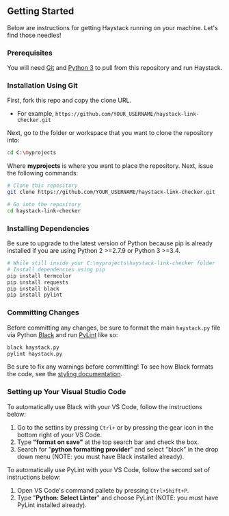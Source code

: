 ## Getting Started 
Below are instructions for getting Haystack running on your machine. Let's find those needles!
### Prerequisites
You will need [Git](https://git-scm.com/) and [Python 3](https://www.python.org/downloads/) to pull from this repository and run Haystack.
### Installation Using Git
First, fork this repo and copy the clone URL.
- For example, `https://github.com/YOUR_USERNAME/haystack-link-checker.git`  

Next, go to the folder or workspace that you want to clone the repository into:
```bash
cd C:\myprojects
```
Where **myprojects** is where you want to place the repository.
Next, issue the following commands:
```bash
# Clone this repository
git clone https://github.com/YOUR_USERNAME/haystack-link-checker.git

# Go into the repository
cd haystack-link-checker
```
### Installing Dependencies
 Be sure to upgrade to the latest version of Python because pip is already installed if you are using Python 2 >=2.7.9 or Python 3 >=3.4.
```bash
# While still inside your C:\myprojects\haystack-link-checker folder
# Install dependencies using pip 
pip install termcolor
pip install requests
pip install black
pip install pylint
```
### Committing Changes
Before committing any changes, be sure to format the main `haystack.py` file via Python [Black](https://pypi.org/project/black/) and run [PyLint](https://pylint.pycqa.org/en/latest/user_guide/run.html) like so:
```bash
black haystack.py
pylint haystack.py
```
Be sure to fix any warnings before committing!
To see how Black formats the code, see the [styling documentation](https://github.com/psf/black/blob/master/docs/the_black_code_style.md).
### Setting up Your Visual Studio Code
To automatically use Black with your VS Code, follow the instructions below:
1. Go to the settins by pressing `Ctrl+` or by pressing the gear icon in the bottom right of your VS Code.
2. Type **"format on save"** at the top search bar and check the box.
3. Search for "**python formatting provider**" and select "black" in the drop down menu (NOTE: you must have Black installed already).

To automatically use PyLint with your VS Code, follow the second set of instructions below:
1. Open VS Code's command pallete by pressing `Ctrl+Shift+P`.
2. Type "**Python: Select Linter**" and choose PyLint (NOTE: you must have PyLint installed already).


